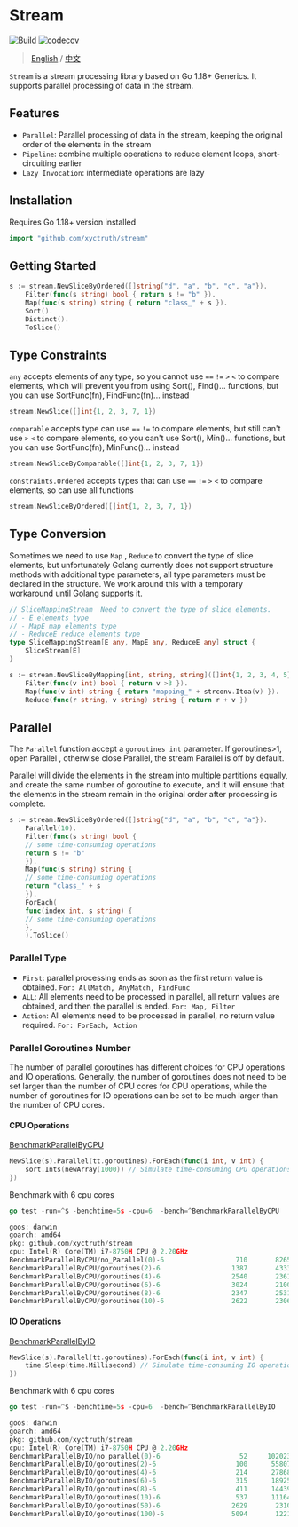 # Stream

[![Build](https://github.com/xyctruth/stream/actions/workflows/build.yml/badge.svg?branch=main)](https://github.com/xyctruth/stream/actions/workflows/build.yml)
[![codecov](https://codecov.io/gh/xyctruth/stream/branch/main/graph/badge.svg?token=ZHMPMQP0CP)](https://codecov.io/gh/xyctruth/stream)

> [English](./README.md) / [中文](./README-ZH.md)

`Stream` is a stream processing library based on Go 1.18+ Generics. It supports parallel processing of data in the stream.

## Features

-  `Parallel`: Parallel processing of data in the stream, keeping the original order of the elements in the stream
-  `Pipeline`: combine multiple operations to reduce element loops, short-circuiting earlier
-  `Lazy Invocation`: intermediate operations are lazy

## Installation

Requires Go 1.18+ version installed

```go
import "github.com/xyctruth/stream"
```

## Getting Started

```go
s := stream.NewSliceByOrdered([]string{"d", "a", "b", "c", "a"}).
    Filter(func(s string) bool { return s != "b" }).
    Map(func(s string) string { return "class_" + s }).
    Sort().
    Distinct().
    ToSlice()
```

## Type Constraints

`any` accepts elements of any type, so you cannot use `==` `!=` `>` `<` to compare elements, which will prevent you from using Sort(), Find()... functions, but you can use SortFunc(fn), FindFunc(fn)... instead

```go
stream.NewSlice([]int{1, 2, 3, 7, 1})
```

`comparable` accepts type can use `==` `!=` to compare elements, but still can't use `>` `<` to compare elements, so you can't use Sort(), Min()... functions, but you can use SortFunc(fn), MinFunc()... instead

```go
stream.NewSliceByComparable([]int{1, 2, 3, 7, 1})
```

`constraints.Ordered` accepts types that can use `==` `!=` `>` `<`  to compare elements, so can use all functions

```go
stream.NewSliceByOrdered([]int{1, 2, 3, 7, 1})
```

## Type Conversion

Sometimes we need to use `Map` , `Reduce` to convert the type of slice elements, but unfortunately Golang currently does not support structure methods with additional type parameters, all type parameters must be declared in the structure. We work around this with a temporary workaround until Golang supports it.

```go
// SliceMappingStream  Need to convert the type of slice elements.
// - E elements type
// - MapE map elements type
// - ReduceE reduce elements type
type SliceMappingStream[E any, MapE any, ReduceE any] struct {
    SliceStream[E]
}

s := stream.NewSliceByMapping[int, string, string]([]int{1, 2, 3, 4, 5}).
    Filter(func(v int) bool { return v >3 }).
    Map(func(v int) string { return "mapping_" + strconv.Itoa(v) }).
    Reduce(func(r string, v string) string { return r + v })
```

## Parallel

The `Parallel` function accept a `goroutines int` parameter. If goroutines>1, open Parallel , otherwise close Parallel, the stream Parallel is off by default.

Parallel will divide the elements in the stream into multiple partitions equally, and create the same number of goroutine to execute, and it will ensure that the elements in the stream remain in the original order after processing is complete.

```go
s := stream.NewSliceByOrdered([]string{"d", "a", "b", "c", "a"}).
    Parallel(10).
    Filter(func(s string) bool {
    // some time-consuming operations
    return s != "b"
    }).
    Map(func(s string) string {
    // some time-consuming operations
    return "class_" + s
    }).
    ForEach(
    func(index int, s string) {
    // some time-consuming operations
    },
    ).ToSlice()
```

### Parallel Type

- `First`: parallel processing ends as soon as the first return value is obtained. `For: AllMatch, AnyMatch, FindFunc`
- `ALL`: All elements need to be processed in parallel, all return values are obtained, and then the parallel is ended. `For: Map, Filter`
- `Action`: All elements need to be processed in parallel, no return value required. `For: ForEach, Action`

### Parallel Goroutines Number

The number of parallel goroutines has different choices for CPU operations and IO operations. Generally, the number of goroutines does not need to be set larger than the number of CPU cores for CPU operations, while the number of goroutines for IO operations can be set to be much larger than the number of CPU cores.

#### CPU Operations

[BenchmarkParallelByCPU](./parallel_test.go)

```go
NewSlice(s).Parallel(tt.goroutines).ForEach(func(i int, v int) {
    sort.Ints(newArray(1000)) // Simulate time-consuming CPU operations
})
```
Benchmark with 6 cpu cores
```go
go test -run=^$ -benchtime=5s -cpu=6  -bench=^BenchmarkParallelByCPU

goos: darwin
goarch: amd64
pkg: github.com/xyctruth/stream
cpu: Intel(R) Core(TM) i7-8750H CPU @ 2.20GHz
BenchmarkParallelByCPU/no_Parallel(0)-6         	     710	   8265106 ns/op
BenchmarkParallelByCPU/goroutines(2)-6          	    1387	   4333929 ns/op
BenchmarkParallelByCPU/goroutines(4)-6          	    2540	   2361783 ns/op
BenchmarkParallelByCPU/goroutines(6)-6          	    3024	   2100158 ns/op
BenchmarkParallelByCPU/goroutines(8)-6          	    2347	   2531435 ns/op
BenchmarkParallelByCPU/goroutines(10)-6         	    2622	   2306752 ns/op
```

#### IO Operations

[BenchmarkParallelByIO](./parallel_test.go)

```go
NewSlice(s).Parallel(tt.goroutines).ForEach(func(i int, v int) {
    time.Sleep(time.Millisecond) // Simulate time-consuming IO operations
})
```
Benchmark with 6 cpu cores
```go
go test -run=^$ -benchtime=5s -cpu=6  -bench=^BenchmarkParallelByIO

goos: darwin
goarch: amd64
pkg: github.com/xyctruth/stream
cpu: Intel(R) Core(TM) i7-8750H CPU @ 2.20GHz
BenchmarkParallelByIO/no_parallel(0)-6          	      52	 102023558 ns/op
BenchmarkParallelByIO/goroutines(2)-6           	     100	  55807303 ns/op
BenchmarkParallelByIO/goroutines(4)-6           	     214	  27868725 ns/op
BenchmarkParallelByIO/goroutines(6)-6           	     315	  18925789 ns/op
BenchmarkParallelByIO/goroutines(8)-6           	     411	  14439700 ns/op
BenchmarkParallelByIO/goroutines(10)-6          	     537	  11164758 ns/op
BenchmarkParallelByIO/goroutines(50)-6          	    2629	   2310602 ns/op
BenchmarkParallelByIO/goroutines(100)-6         	    5094	   1221887 ns/op
```

